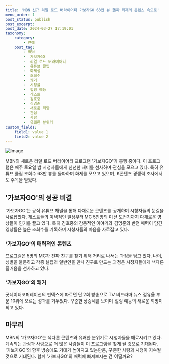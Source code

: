 ```yaml
---
title: 'MBN 신규 리얼 로드 버라이어티 가보자GO 63만 뷰 돌파 화제의 콘텐츠 속으로'
menu_order: 1
post_status: publish
post_excerpt: 
post_date: 2024-03-27 17:19:01
taxonomy:
    category:
        - 연예
    post_tag:
        - MBN
        -  가보자GO
        -  리얼 로드 버라이어티
        -  유튜브 클립
        -  화제성
        -  조회수
        -  쾌거
        -  시청률
        -  힐링 예능
        -  게스트
        -  김호중
        -  김명준
        -  새로운 희망
        -  관심
        -  사랑
        -  유쾌한 분위기
custom_fields:
    field1: value 1
    field2: value 2
---
```


![Image](https://mimgnews.pstatic.net/image/396/2024/03/26/0000671676_001_20240326181205347.jpg?type=w540)

MBN의 새로운 리얼 로드 버라이어티 프로그램 '가보자GO'가 흥행 중이다. 이 프로그램은 매주 토요일 밤 시청자들에게 신선한 재미를 선사하며 관심을 모으고 있다. 특히 유튜브 클립 조회수 63만 뷰를 돌파하며 화제를 모으고 있으며, K콘텐츠 경쟁력 조사에서도 주목을 받았다.
## '가보자GO'의 성공 비결
'가보자GO'는 공식 유튜브 채널을 통해 다채로운 콘텐츠를 공개하며 시청자들의 눈길을 사로잡았다. 게스트들의 이색적인 일상부터 MC 5인방의 미션 도전기까지 다채로운 영상들이 인기를 끌고 있다. 특히 김호중의 감동적인 이야기와 김명준의 반전 매력이 담긴 영상들은 높은 조회수를 기록하며 시청자들의 마음을 사로잡고 있다.
### '가보자GO'의 매력적인 콘텐츠
프로그램은 5명의 MC가 진짜 친구를 찾기 위해 거리로 나서는 과정을 담고 있다. 나이, 성별을 불문하고 각종 셀럽과 일반인을 만나 친구로 만드는 과정은 시청자들에게 색다른 즐거움을 선사하고 있다.
### '가보자GO'의 쾌거
굿데이터코퍼레이션의 펀덱스에 따르면 단 2회 방송으로 TV 비드라마 뉴스 점유율 부문 10위에 오르는 성과를 거두었다. 꾸준한 상승세를 보이며 힐링 예능의 새로운 희망이 되고 있다.
## 마무리
MBN의 '가보자GO'는 색다른 콘텐츠와 유쾌한 분위기로 시청자들을 매료시키고 있다. 계속되는 관심과 사랑으로 더 많은 사람들이 이 프로그램을 찾게 될 것으로 기대된다. '가보자GO'의 향후 방송에도 기대가 높아지고 있는만큼, 꾸준한 사랑과 시청이 지속될 것으로 기대된다. 함께 '가보자GO'의 매력에 빠져보시는 건 어떨까요?
